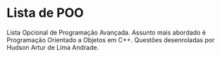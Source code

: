 # Lista de POO
Lista Opcional de Programação Avançada. Assunto mais abordado é Programação Orientado a Objetos em C++.
Questões desenroladas por Hudson Artur de Lima Andrade.
